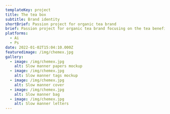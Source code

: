 ```yaml
---
templateKey: project
title: The tea box
subtitle: Brand identity
shortBrief: Passion project for organic tea brand
brief: Passion project for organic tea brand focusing on the tea benefits.
platforms:
  - Ai
  - Ps
date: 2022-01-02T15:04:10.000Z
featuredimage: /img/chemex.jpg
gallery:
  - image: /img/chemex.jpg
    alt: Slow manner papers mockup
  - image: /img/chemex.jpg
    alt: Slow manner tags mockup
  - image: /img/chemex.jpg
    alt: Slow manner cover
  - image: /img/chemex.jpg
    alt: Slow manner bag
  - image: /img/chemex.jpg
    alt: Slow manner letters
---
```

